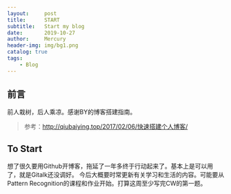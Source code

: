 ```yaml
---
layout:     post
title:      START
subtitle:   Start my blog
date:       2019-10-27
author:     Mercury
header-img: img/bg1.png
catalog: true
tags:
    - Blog
---
```


## 前言

前人栽树，后人乘凉。感谢BY的博客搭建指南。

>参考：http://qiubaiying.top/2017/02/06/快速搭建个人博客/

## To Start 

想了很久要用Github开博客，拖延了一年多终于行动起来了。基本上是可以用了，就是Gitalk还没调好。
今后大概要时常更新有关学习和生活的内容。可能要从Pattern Recognition的课程和作业开始。打算这周至少写完CW的第一题。
